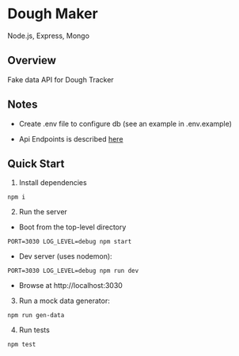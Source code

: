 # Dough Maker

Node.js, Express, Mongo

## Overview

Fake data API for Dough Tracker

## Notes

- Create .env file to configure db (see an example in .env.example)

- Api Endpoints is described [here](https://github.com/mkora/dough-tracker#api-endpoints)

## Quick Start

1. Install dependencies
  ```
  npm i
  ```

2. Run the server

  - Boot from the top-level directory

  ```
  PORT=3030 LOG_LEVEL=debug npm start
  ```

  - Dev server (uses nodemon):

  ```
  PORT=3030 LOG_LEVEL=debug npm run dev
  ```

  - Browse at http://localhost:3030

3. Run a mock data generator:

  ```
  npm run gen-data
  ```

4. Run tests

  ```
  npm test
  ```
